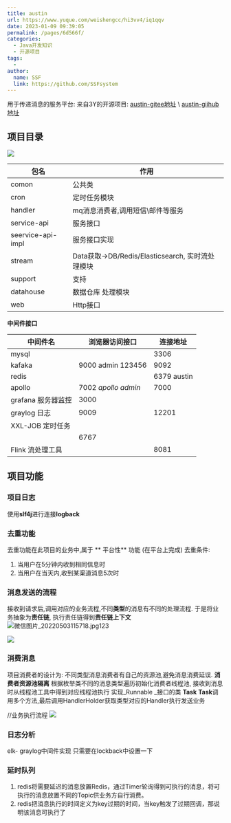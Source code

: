 ```yaml
---
title: austin
url: https://www.yuque.com/weishengcc/hi3vv4/iq1qqv
date: 2023-01-09 09:39:05
permalink: /pages/6d566f/
categories: 
  - Java开发知识
  - 开源项目
tags: 
  - 
author: 
  name: SSF
  link: https://github.com/SSFsystem
---
```


用于传递消息的服务平台: 来自3Y的开源项目: [austin-gitee地址](https://gitee.com/zhongfucheng/athena) \ [austin-giihub地址](https://github.com/ZhongFuCheng3y/austin)

<a name="NWwA9"></a>

## 项目目录

![](../assets/iq1qqv/68747470733a2f2f70312d6a75656a696e2e62797465696d672e636f6d2f746f732d636e2d692d6b3375316662706663702f62356434646664653066313634383035613665383561383634393862306364377e74706c762d6b3375316662706663702d77617465726d61726b2e696d6167653f)

| 包名 | 作用 |
| --- | --- |
| comon | 公共类 |
| cron | 定时任务模块 |
| handler | mq消息消费者,调用短信\邮件等服务 |
| service-api | 服务接口 |
| seervice-api-impl | 服务接口实现 |
| stream | Data获取->DB/Redis/Elasticsearch,  实时流处理模块 |
| support | 支持 |
| datahouse |  数据仓库 处理模块 |
| web | Http接口 |

**中间件接口**

| 中间件名 | 浏览器访问接口 | 连接地址 |
| --- | --- | --- |
| mysql |  | 3306 |
| kafaka | 9000    admin  123456 | 9092 |
| redis |  | 6379  austin |
| apollo | 7002 *apollo  admin* | 7000 |
| grafana  服务器监控 | 3000 |  |
| graylog  日志 | 9009 | 12201 |
| XXL-JOB  定时任务 |&#x20;
&#x20;| 6767 |
| Flink 流处理工具 |  | 8081 |

<a name="XcRZV"></a>

## 项目功能

<a name="kPmR9"></a>

### 项目日志

使用**slf4j**进行连接**logback**

<a name="rqQ8C"></a>

### 去重功能

去重功能在此项目的业务中,属于 ** 平台性** 功能 (在平台上完成)
去重条件:

1. 当用户在5分钟内收到相同信息时
2. 当用户在当天内,收到某渠道消息5次时

<a name="bWz7c"></a>

### 消息发送的流程

接收到请求后,调用对应的业务流程,不同**类型**的消息有不同的处理流程.  于是将业务抽象为**责任链**, 执行责任链得到**责任链上下文**
![微信图片\_20220503115718.jpg](1651550298026-997f3a5c-01a2-4d61-b843-bf7f1a7225d5.jpeg)123

![](1649578461848-1ec0e854-fa32-4905-b7ea-7484e603b47b.jpeg)

<a name="WV1HJ"></a>

### 消费消息

项目消费者的设计为: 不同类型消息消费者有自己的资源池,避免消息消费延误.  **消费者资源池隔离**
根据枚举类不同的消息类型遍历初始化消费者线程池,
接收到消息时从线程池工具中得到对应线程池执行 实现\_Runnable \_接口的类 **Task**
**Task**调用多个方法,最后调用HandlerHolder获取类型对应的Handler执行发送业务

//业务执行流程
![](1649579254594-7d6c2497-bccd-4d14-be8d-274366036c1e.jpeg)

<a name="FPrm5"></a>

### 日志分析

elk- graylog中间件实现
只需要在lockback中设置一下

<a name="IGeGB"></a>

### 延时队列

1. redis将需要延迟的消息放置Redis，通过Timer轮询得到可执行的消息，将可执行的消息放置不同的Topic供业务方自行消费。
2. redis把消息执行的时间定义为key过期的时间，当key触发了过期回调，那说明该消息可执行了
